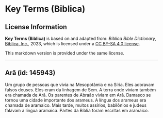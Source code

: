 # Key Terms (Biblica)

## License Information

**Key Terms (Biblica)** is based on and adapted from: _Biblica Bible Dictionary_, [Biblica, Inc.](https://www.biblica.com/), 2023, which is licensed under a [CC BY-SA 4.0 license](https://creativecommons.org/licenses/by-sa/4.0/legalcode.en).

This markdown version is provided under the same license.



--------------------------------

## Arã (id: 145943)

Um grupo de pessoas que vivia na Mesopotâmia e na Síria. Eles adoravam falsos deuses. Eles eram da linhagem de Sem. A terra onde viviam também era chamada de Arã. Os parentes de Abraão viviam em Arã. Damasco se tornou uma cidade importante dos arameus. A língua dos arameus era chamada de aramaico. Mais tarde, muitos assírios, babilônios e judeus falavam a língua aramaica. Partes da Bíblia foram escritas em aramaico.


